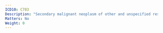 ```yaml
---
ICD10: C783
Description: "Secondary malignant neoplasm of other and unspecified respiratory organs"
Matters: No
Weight: 0
---
```

